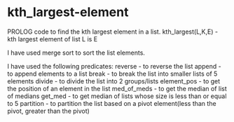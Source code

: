 # kth_largest-element
PROLOG code to find the kth largest element in a list.
kth_largest(L,K,E) - kth largest element of list L is E

I have used merge sort to sort the list elements.

I have used the following predicates:
  reverse - to reverse the list
  append - to append elements to a list
  break - to break the list into smaller lists of 5 elements
  divide - to divide the list into 2 groups/lists
  element_pos - to get the position of an element in the list
  med_of_meds - to get the median of list of medians
  get_med - to get median of lists whose size is less than or equal to 5
  partition - to partition the list based on a pivot element(less than the pivot, greater than the pivot)
  
